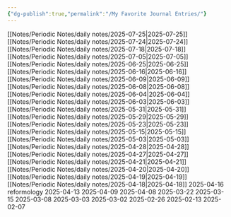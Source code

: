 ```yaml
---
{"dg-publish":true,"permalink":"/My Favorite Journal Entries/"}
---
```



[[Notes/Periodic Notes/daily notes/2025-07-25\|2025-07-25]]
[[Notes/Periodic Notes/daily notes/2025-07-24\|2025-07-24]]
[[Notes/Periodic Notes/daily notes/2025-07-18\|2025-07-18]]
[[Notes/Periodic Notes/daily notes/2025-07-05\|2025-07-05]]
[[Notes/Periodic Notes/daily notes/2025-06-25\|2025-06-25]]
[[Notes/Periodic Notes/daily notes/2025-06-16\|2025-06-16]]
[[Notes/Periodic Notes/daily notes/2025-06-09\|2025-06-09]]
[[Notes/Periodic Notes/daily notes/2025-06-08\|2025-06-08]]
[[Notes/Periodic Notes/daily notes/2025-06-04\|2025-06-04]]
[[Notes/Periodic Notes/daily notes/2025-06-03\|2025-06-03]]
[[Notes/Periodic Notes/daily notes/2025-05-31\|2025-05-31]]
[[Notes/Periodic Notes/daily notes/2025-05-29\|2025-05-29]]
[[Notes/Periodic Notes/daily notes/2025-05-23\|2025-05-23]]
[[Notes/Periodic Notes/daily notes/2025-05-15\|2025-05-15]]
[[Notes/Periodic Notes/daily notes/2025-05-03\|2025-05-03]]
[[Notes/Periodic Notes/daily notes/2025-04-28\|2025-04-28]]
[[Notes/Periodic Notes/daily notes/2025-04-27\|2025-04-27]]
[[Notes/Periodic Notes/daily notes/2025-04-21\|2025-04-21]]
[[Notes/Periodic Notes/daily notes/2025-04-20\|2025-04-20]]
[[Notes/Periodic Notes/daily notes/2025-04-19\|2025-04-19]]
[[Notes/Periodic Notes/daily notes/2025-04-18\|2025-04-18]]
2025-04-16
reformology
2025-04-13
2025-04-09
2025-04-08
2025-03-22
2025-03-15
2025-03-08
2025-03-03
2025-03-02
2025-02-26
2025-02-13
2025-02-07